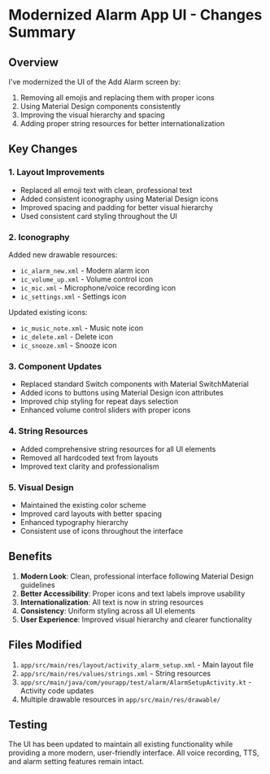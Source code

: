 # Modernized Alarm App UI - Changes Summary

## Overview
I've modernized the UI of the Add Alarm screen by:
1. Removing all emojis and replacing them with proper icons
2. Using Material Design components consistently
3. Improving the visual hierarchy and spacing
4. Adding proper string resources for better internationalization

## Key Changes

### 1. Layout Improvements
- Replaced all emoji text with clean, professional text
- Added consistent iconography using Material Design icons
- Improved spacing and padding for better visual hierarchy
- Used consistent card styling throughout the UI

### 2. Iconography
Added new drawable resources:
- `ic_alarm_new.xml` - Modern alarm icon
- `ic_volume_up.xml` - Volume control icon
- `ic_mic.xml` - Microphone/voice recording icon
- `ic_settings.xml` - Settings icon

Updated existing icons:
- `ic_music_note.xml` - Music note icon
- `ic_delete.xml` - Delete icon
- `ic_snooze.xml` - Snooze icon

### 3. Component Updates
- Replaced standard Switch components with Material SwitchMaterial
- Added icons to buttons using Material Design icon attributes
- Improved chip styling for repeat days selection
- Enhanced volume control sliders with proper icons

### 4. String Resources
- Added comprehensive string resources for all UI elements
- Removed all hardcoded text from layouts
- Improved text clarity and professionalism

### 5. Visual Design
- Maintained the existing color scheme
- Improved card layouts with better spacing
- Enhanced typography hierarchy
- Consistent use of icons throughout the interface

## Benefits
1. **Modern Look**: Clean, professional interface following Material Design guidelines
2. **Better Accessibility**: Proper icons and text labels improve usability
3. **Internationalization**: All text is now in string resources
4. **Consistency**: Uniform styling across all UI elements
5. **User Experience**: Improved visual hierarchy and clearer functionality

## Files Modified
1. `app/src/main/res/layout/activity_alarm_setup.xml` - Main layout file
2. `app/src/main/res/values/strings.xml` - String resources
3. `app/src/main/java/com/yourapp/test/alarm/AlarmSetupActivity.kt` - Activity code updates
4. Multiple drawable resources in `app/src/main/res/drawable/`

## Testing
The UI has been updated to maintain all existing functionality while providing a more modern, user-friendly interface. All voice recording, TTS, and alarm setting features remain intact.